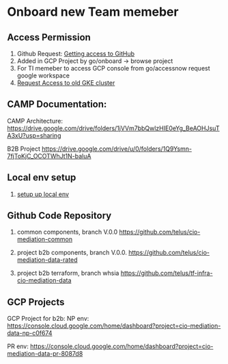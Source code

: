 # Onboard new Team memeber

## Access Permission
1. Github Request:  [Getting access to GitHub](https://developers.telus.com/guides/getting-started-with-git/getting-access-to-github)
2. Added in GCP Project by go/onboard -> browse project 
3. For TI memeber to access GCP console from go/accessnow request google workspace  
4. [Request Access to old GKE cluster](https://github.com/telus/tf-config-cio-gke-private-yul-001/blob/master/namespace/mediation-control.tf)

## CAMP Documentation:
CAMP Architecture:
https://drive.google.com/drive/folders/1jVVm7bbQwlzHIE0eYg_BeAOHJsuTA3xU?usp=sharing

B2B Project
https://drive.google.com/drive/u/0/folders/1Q9Ysmn-7fjToKjC_OCOTWhJt1N-baluA


## Local env setup
1. [setup up local env](https://developers.telus.com/guides/setting-up-your-local-development-environment/requesting-local-admin-access)

## Github Code Repository
1. common components, branch V.0.0
https://github.com/telus/cio-mediation-common

2. project b2b components, branch V.0.0.
https://github.com/telus/cio-mediation-data-rated

3. project b2b terraform, branch whsia
https://github.com/telus/tf-infra-cio-mediation-data

## GCP Projects 
GCP Project for b2b:
NP env:
https://console.cloud.google.com/home/dashboard?project=cio-mediation-data-np-c0f674

PR env:
https://console.cloud.google.com/home/dashboard?project=cio-mediation-data-pr-8087d8


